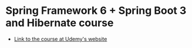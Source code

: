 # Spring Framework 6 + Spring Boot 3 and Hibernate course
- [Link to the course at Udemy's website](https://www.udemy.com/course/spring-hibernate-tutorial)
